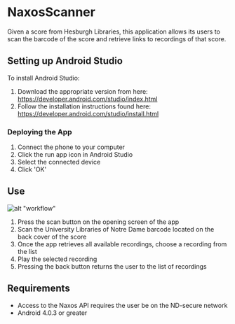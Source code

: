 # NaxosScanner

Given a score from Hesburgh Libraries, this application allows its users to scan the barcode of the score and retrieve links to recordings of that score.  

## Setting up Android Studio

To install Android Studio:
1. Download the appropriate version from here: https://developer.android.com/studio/index.html
1. Follow the installation instructions found here: https://developer.android.com/studio/install.html

### Deploying the App

1. Connect the phone to your computer
1. Click the run app icon in Android Studio
1. Select the connected device
1. Click 'OK'

## Use
![alt "workflow"](https://raw.githubusercontent.com/ndlib/NaxosScanner/master/Barcode%20Scanner%20-%20Page%201.png)
1. Press the scan button on the opening screen of the app
1. Scan the University Libraries of Notre Dame barcode located on the back cover of the score
1. Once the app retrieves all available recordings, choose a recording from the list
1. Play the selected recording
1. Pressing the back button returns the user to the list of recordings

## Requirements
* Access to the Naxos API requires the user be on the ND-secure network
* Android 4.0.3 or greater
